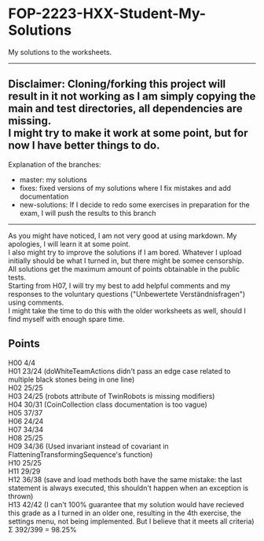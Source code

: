 # FOP-2223-HXX-Student-My-Solutions
My solutions to the worksheets.

---
Disclaimer: Cloning/forking this project will result in it not working as I am simply copying the main and test directories, all dependencies are missing.  
I might try to make it work at some point, but for now I have better things to do.  
---
Explanation of the branches:  
- master: my solutions  
- fixes: fixed versions of my solutions where I fix mistakes and add documentation
- new-solutions: If I decide to redo some exercises in preparation for the exam, I will push the results to this branch
---
As you might have  noticed, I am not very good at using markdown. My apologies, I will learn it at some point.  
I also might try to improve the solutions if I am bored. Whatever I upload initially should be what I turned in, but there might be somee censorship.  
All solutions get the maximum amount of points obtainable in the public tests.  
Starting from H07, I will try my best to add helpful comments and my responses to the voluntary questions ("Unbewertete Verständnisfragen") using comments.  
I might take the time to do this with the older worksheets as well, should I find myself with enough spare time.  
## Points
H00 4/4  
H01 23/24 (doWhiteTeamActions didn't pass an edge case related to multiple black stones being in one line)  
H02 25/25  
H03 24/25 (robots attribute of TwinRobots is missing modifiers)  
H04 30/31 (CoinCollection class documentation is too vague)  
H05 37/37  
H06 24/24  
H07 34/34  
H08 25/25  
H09 34/36 (Used invariant instead of covariant in FlatteningTransformingSequence's function)  
H10 25/25  
H11 29/29  
H12 36/38 (save and load methods both have the same mistake: the last statement is always executed, this shouldn't happen when an exception is thrown)  
H13 42/42 (I can't 100% guarantee that my solution would have recieved this grade as a I turned in an older one, resulting in the 4th exercise, the settings menu, not being implemented. But I believe that it meets all criteria)    
Σ 392/399 = 98.25%

